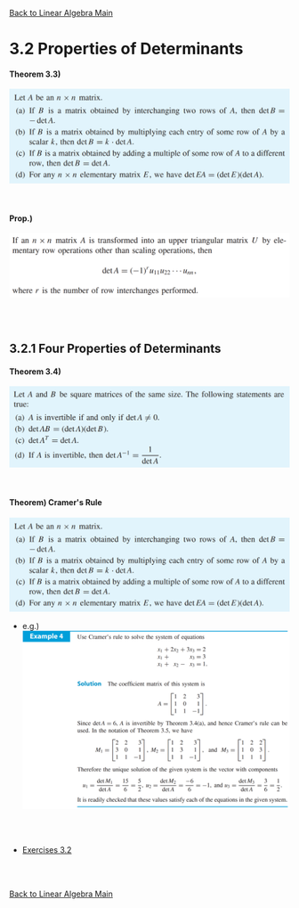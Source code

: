 [Back to Linear Algebra Main](../../main.md)

# 3.2 Properties of Determinants

#### Theorem 3.3)
![](images/001.png)   

<br>

#### Prop.)
![](images/002.png)   

<br><br>

## 3.2.1 Four Properties of Determinants
#### Theorem 3.4)
![](images/003.png)   

<br>

#### Theorem) Cramer's Rule
![](images/001.png)   
- e.g.)   
  ![](images/004.png)   





<br><br>

- [Exercises 3.2](./exercises.md)

<br><br>


[Back to Linear Algebra Main](../../main.md)
